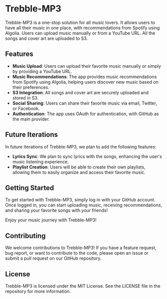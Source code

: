# Trebble-MP3

Trebble-MP3 is a one-stop solution for all music lovers. It allows users to have all their music in one place, with recommendations from Spotify using Algolia. Users can upload music manually or from a YouTube URL. All the songs and cover art are uploaded to S3.

## Features

- **Music Upload**: Users can upload their favorite music manually or simply by providing a YouTube URL.
- **Music Recommendations**: The app provides music recommendations from Spotify using Algolia, helping users discover new music based on their preferences.
- **S3 Integration**: All songs and cover art are securely uploaded and stored in S3.
- **Social Sharing**: Users can share their favorite music via email, Twitter, or Facebook.
- **Authentication**: The app uses OAuth for authentication, with GitHub as the main provider.

## Future Iterations

In future iterations of Trebble-MP3, we plan to add the following features:

- **Lyrics Sync**: We plan to sync lyrics with the songs, enhancing the user's music listening experience.
- **Playlist Creation**: Users will be able to create their own playlists, allowing them to easily organize and access their favorite music.

## Getting Started

To get started with Trebble-MP3, simply log in with your GitHub account. Once logged in, you can start uploading music, receiving recommendations, and sharing your favorite songs with your friends!

Enjoy your music journey with Trebble-MP3!

## Contributing

We welcome contributions to Trebble-MP3! If you have a feature request, bug report, or want to contribute to the code, please open an issue or submit a pull request on our GitHub repository.

## License

Trebble-MP3 is licensed under the MIT License. See the LICENSE file in the repository for more information.
